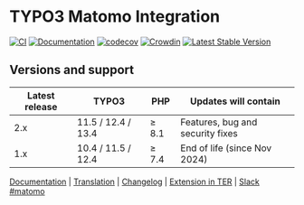 # TYPO3 Matomo Integration

[![CI](https://github.com/brotkrueml/typo3-matomo-integration/actions/workflows/ci.yml/badge.svg)](https://github.com/brotkrueml/typo3-matomo-integration/actions/workflows/ci.yml)
[![Documentation](https://github.com/brotkrueml/typo3-matomo-integration/actions/workflows/docs.yml/badge.svg)](https://github.com/brotkrueml/typo3-matomo-integration/actions/workflows/docs.yml)
[![codecov](https://codecov.io/github/brotkrueml/typo3-matomo-integration/graph/badge.svg?token=EA1A3M43QP)](https://codecov.io/github/brotkrueml/typo3-matomo-integration)
[![Crowdin](https://badges.crowdin.net/typo3-extension-matomointegrat/localized.svg)](https://crowdin.com/project/typo3-extension-matomointegrat)
[![Latest Stable Version](https://img.shields.io/packagist/v/brotkrueml/typo3-matomo-integration.svg?label=stable)](https://packagist.org/packages/brotkrueml/typo3-matomo-integration)

## Versions and support

| Latest release | TYPO3              | PHP   | Updates will contain             |
|----------------|--------------------|-------|----------------------------------|
| 2.x            | 11.5 / 12.4 / 13.4 | ≥ 8.1 | Features, bug and security fixes |
| 1.x            | 10.4 / 11.5 / 12.4 | ≥ 7.4 | End of life (since Nov 2024)     |

[Documentation](https://docs.typo3.org/p/brotkrueml/typo3-matomo-integration/main/en-us/) |
[Translation](https://crowdin.com/project/typo3-extension-matomointegrat) |
[Changelog](https://github.com/brotkrueml/typo3-matomo-integration/blob/main/CHANGELOG.md) |
[Extension in TER](https://extensions.typo3.org/extension/matomo_integration/) |
[Slack #matomo](https://typo3.slack.com/archives/C02GX6W4ASH)
